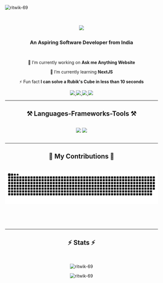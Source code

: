 <p align="left"> <img src="https://komarev.com/ghpvc/?username=ritwik-69&label=Profile%20views&color=0e75b6&style=flat" alt="ritwik-69" /> </p>
<h1 align="center">
    <img src="https://readme-typing-svg.herokuapp.com/?font=Righteous&size=35&center=true&vCenter=true&width=500&height=70&duration=4000&lines=Hi+There!+👋;+I'm+Ritwik+Patnaik!;" />
</h1>

<h3 align="center">An Aspiring Software Developer from India</h3>

<br/>

<div align="center">
 
 🔭 I’m currently working on **Ask me Anything Website**
 
 🌱 I’m currently learning **NextJS**

⚡ Fun fact **I can solve a Rubik's Cube in less than 10 seconds**

 </div>
 
<div align="center"> 
  <a href="ritwikpatnaik@gmail.com">
    <img src="https://img.shields.io/badge/Gmail-333333?style=for-the-badge&logo=gmail&logoColor=red" />
  </a>
  <a href="https://www.linkedin.com/in/ritwik-patnaik-33041b288/" target="_blank">
    <img src="https://img.shields.io/badge/LinkedIn-0077B5?style=for-the-badge&logo=linkedin&logoColor=white" target="_blank" />
  </a>
  <a href="https://www.instagram.com/ritwik_gr8/" target="_blank">
     <img src="https://img.shields.io/badge/Instagram-E4405F?style=for-the-badge&logo=instagram&logoColor=white" target="_blank" /> <!-- sqlite, safari, google-chrome are other good icon options -->
  </a>
<a href="https://codeforces.com/profile/ritwik_69" target="_blank">
    <img src="https://img.shields.io/badge/Codeforces-445f9d?style=for-the-badge&logo=Codeforces&logoColor=white" target="_blank" />
  </a>
</div>

 <hr/>
 
<h2 align="center">⚒️ Languages-Frameworks-Tools ⚒️</h2>
<br/>
<div align="center">
    <img src="https://skillicons.dev/icons?i=react,bootstrap,mui,html,css,vscode,github,figma,tailwind,git,nextjs,postman,notion,redis,sass" />
    <img src="https://skillicons.dev/icons?i=nodejs,python,javascript,typescript,express,firebase,mongodb,c,cpp,cs,java,mysql,graphql,postgres,docker" /><br>
</div>

<br/>
<hr/>

<div align="center">
  <h2>🐍 My Contributions 🐍</h2>
  <br>
  <img alt="snake eating my contributions" src="https://raw.githubusercontent.com/ritwik-69/ritwik-69/output/github-contribution-grid-snake.svg" />
  
  <br/><br/><br/>
</div>

<hr/>

<h2 align="center">⚡ Stats ⚡</h2>
<br>
<div align=center>
  <p><img src="https://github-readme-stats.vercel.app/api/top-langs?username=ritwik-69&show_icons=true&locale=en&layout=compact" alt="ritwik-69" /></p>

<p><img  src="https://github-readme-streak-stats.herokuapp.com/?user=ritwik-69&" alt="ritwik-69" /></p>
</div>
